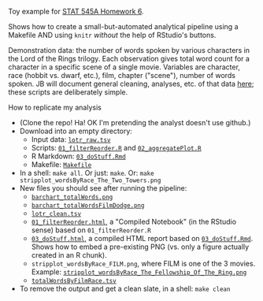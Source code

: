 Toy example for [STAT 545A Homework 6](http://www.stat.ubc.ca/~jenny/STAT545A/hw06_puttingAllTogether.html).

Shows how to create a small-but-automated analytical pipeline using a Makefile AND using `knitr` *without* the help of RStudio's buttons.

Demonstration data: the number of words spoken by various characters in the Lord of the Rings trilogy. Each observation gives total word count for a character in a specific scene of a single movie. Variables are character, race (hobbit vs. dwarf, etc.), film, chapter ("scene"), number of words spoken. JB will document general cleaning, analyses, etc. of that data [here](https://github.com/jennybc/lotr); these scripts are deliberately simple.

How to replicate my analysis

  * (Clone the repo! Ha! OK I'm pretending the analyst doesn't use github.)
  * Download into an empty directory:
    - Input data: [`lotr_raw.tsv`](https://github.com/jennybc/STAT545A/blob/master/hw06_scaffolds/03_knitWithoutRStudio/lotr_raw.tsv)
    - Scripts: [`01_filterReorder.R`](https://raw.github.com/jennybc/STAT545A/master/hw06_scaffolds/03_knitWithoutRStudio/01_filterReorder.R) and [`02_aggregatePlot.R`](https://raw.github.com/jennybc/STAT545A/master/hw06_scaffolds/03_knitWithoutRStudio/02_aggregatePlot.R)
    - R Markdown: [`03_doStuff.Rmd`](https://raw.github.com/jennybc/STAT545A/master/hw06_scaffolds/03_knitWithoutRStudio/03_doStuff.Rmd)
    - Makefile: [`Makefile`](https://raw.github.com/jennybc/STAT545A/master/hw06_scaffolds/03_knitWithoutRStudio/Makefile)
  * In a shell: `make all`. Or just: `make`. Or: `make stripplot_wordsByRace_The_Two_Towers.png`
  * New files you should see after running the pipeline:
    - [`barchart_totalWords.png`](https://raw.github.com/jennybc/STAT545A/master/hw06_scaffolds/03_knitWithoutRStudio/barchart_totalWords.png)
    - [`barchart_totalWordsFilmDodge.png`](https://raw.github.com/jennybc/STAT545A/master/hw06_scaffolds/03_knitWithoutRStudio/barchart_totalWordsFilmDodge.png)
    - [`lotr_clean.tsv`](https://github.com/jennybc/STAT545A/blob/master/hw06_scaffolds/03_knitWithoutRStudio/lotr_clean.tsv)
    * [`01_filterReorder.html`](http://htmlpreview.github.com/?https://github.com/jennybc/STAT545A/blob/master/hw06_scaffolds/03_knitWithoutRStudio/01_filterReorder.html), a "Compiled Notebook" (in the RStudio sense) based on `01_filterReorder.R`
    * [`03_doStuff.html`](http://htmlpreview.github.com/?https://github.com/jennybc/STAT545A/blob/master/hw06_scaffolds/03_knitWithoutRStudio/03_doStuff.html), a compiled HTML report based on [`03_doStuff.Rmd`](https://raw.github.com/jennybc/STAT545A/master/hw06_scaffolds/03_knitWithoutRStudio/03_doStuff.Rmd). Shows how to embed a pre-existing PNG (vs. only a figure actually created in an R chunk).
    - `stripplot_wordsByRace_FILM.png`, where FILM is one of the 3 movies. Example: [`stripplot_wordsByRace_The_Fellowship_Of_The_Ring.png`](https://raw.github.com/jennybc/STAT545A/master/hw06_scaffolds/03_knitWithoutRStudio/stripplot_wordsByRace_The_Fellowship_Of_The_Ring.png)
    - [`totalWordsByFilmRace.tsv`](https://github.com/jennybc/STAT545A/blob/master/hw06_scaffolds/03_knitWithoutRStudio/totalWordsByFilmRace.tsv)
  * To remove the output and get a clean slate, in a shell: `make clean`

